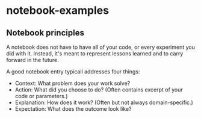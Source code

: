 # notebook-examples

## Notebook principles

A notebook does not have to have all of your code, or every experiment you did with it. Instead, it's meant to represent lessons learned and to carry forward in the future. 

A good notebook entry typicall addresses four things:

- Context: What problem does your work solve?
- Action: What did you choose to do? (Often contains excerpt of your code or parameters.)
- Explanation: How does it work? (Often but not always domain-specific.)
- Expectation: What does the outcome look like?
